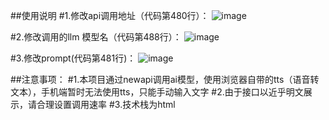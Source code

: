 ##使用说明
#1.修改api调用地址（代码第480行）：
![image](https://github.com/user-attachments/assets/2d0b6644-1868-46f7-9cd0-7544297a29b3)

#2.修改调用的llm 模型名（代码第488行）：
![image](https://github.com/user-attachments/assets/efea3c32-1d71-43ac-8960-e19e457ec059)

#3.修改prompt(代码第481行)：
![image](https://github.com/user-attachments/assets/4266f942-070d-4ed8-84b3-d3fdcd1c3d6c)

##注意事项：
#1.本项目通过newapi调用ai模型，使用浏览器自带的tts（语音转文本），手机端暂时无法使用tts，只能手动输入文字
#2.由于接口以近乎明文展示，请合理设置调用速率
#3.技术栈为html

